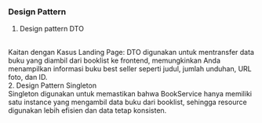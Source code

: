 ### Design Pattern
1. Design pattern DTO
<br>
   Kaitan dengan Kasus Landing Page:
    DTO digunakan untuk mentransfer data buku yang diambil dari booklist ke frontend, memungkinkan Anda menampilkan informasi buku best seller seperti judul, jumlah unduhan, URL foto, dan ID.
</br>
2. Design Pattern Singleton
<br>
   Singleton digunakan untuk memastikan bahwa BookService hanya memiliki satu instance yang mengambil data buku dari booklist, sehingga resource digunakan lebih efisien dan data tetap konsisten.
</br>

